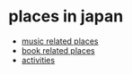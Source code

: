 # places in japan

- [music related places](music%20related.md)
- [book related places](book%20related.md)
- [activities](activities.md)